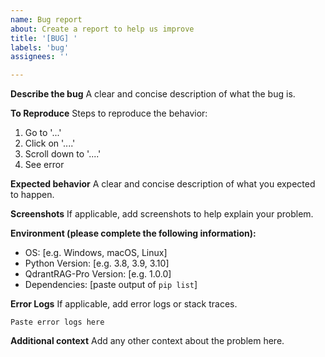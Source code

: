 ```yaml
---
name: Bug report
about: Create a report to help us improve
title: '[BUG] '
labels: 'bug'
assignees: ''

---
```


**Describe the bug**
A clear and concise description of what the bug is.

**To Reproduce**
Steps to reproduce the behavior:
1. Go to '...'
2. Click on '....'
3. Scroll down to '....'
4. See error

**Expected behavior**
A clear and concise description of what you expected to happen.

**Screenshots**
If applicable, add screenshots to help explain your problem.

**Environment (please complete the following information):**
 - OS: [e.g. Windows, macOS, Linux]
 - Python Version: [e.g. 3.8, 3.9, 3.10]
 - QdrantRAG-Pro Version: [e.g. 1.0.0]
 - Dependencies: [paste output of `pip list`]

**Error Logs**
If applicable, add error logs or stack traces.

```
Paste error logs here
```

**Additional context**
Add any other context about the problem here.
